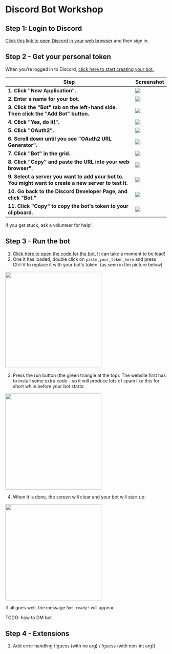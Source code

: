 # Discord Bot Workshop

## Step 1: Login to Discord

[Click this link to open Discord in your web browser](https://discordapp.com/channels/@me) and then sign in.

## Step 2 - Get your personal token

When you’re logged in to Discord, [click here to start creating your bot.](https://discordapp.com/developers/applications/)

| Step | Screenshot |
|---|---|
| **1. Click "New Application".**| <img src="/images/step1.png?raw=true"> |
| **2. Enter a name for your bot.** | <img src="/images/step2.png?raw=true"> |
| **3. Click the "Bot" tab on the left-hand side. Then click the "Add Bot" button.** | <img src="/images/step3.png?raw=true"> |
| **4. Click "Yes, do it!".** | <img src="/images/step4.png?raw=true"> |
| **5. Click "OAuth2".** | <img src="/images/step5.png?raw=true"> |
| **6. Scroll down until you see "OAuth2 URL Generator".** | <img src="/images/step6.png?raw=true" > |
| **7. Click "Bot" in the grid.** | <img src="/images/step7.png?raw=true" > |
| **8. Click "Copy" and paste the URL into your web browser".** | <img src="/images/step8.png?raw=true" > |
| **9. Select a server you want to add your bot to. You might want to create a new server to test it.** | <img src="/images/step9.png?raw=true" > |
| **10. Go back to the Discord Developer Page, and click "Bot."** | <img src="/images/step10.png?raw=true"> |
| **11. Click "Copy" to copy the bot's token to your clipboard.** | <img src="/images/step11.png?raw=true"> |

If you get stuck, ask a volunteer for help!

## Step 3 - Run the bot

1. [Click here to open the code for the bot.](https://repl.it/@HackTheMidlands/Discord-Bot-Workshop) It can take a moment to be load!
2. One it has loaded, double click on `paste_your_token_here` and press Ctrl-V to replace it with your bot's token. (as seen in the picture below)

<img src="/images/repl.png?raw=true" height="300">

3. Press the run button (the green triangle at the top). The website first has to install some extra code - so it will produce lots of spam like this for short while before your bot starts:

<img src="/images/repl_install.png?raw=true" height="300">

4. When it is done, the screen will clear and your bot will start up:

<img src="/images/repl_done.png?raw=true" height="300">

If all goes well, the message `Bot ready!` will appear.

TODO: how to DM bot

## Step 4 - Extensions

1. Add error handling (!guess (with no arg) / !guess (with non-int arg))
